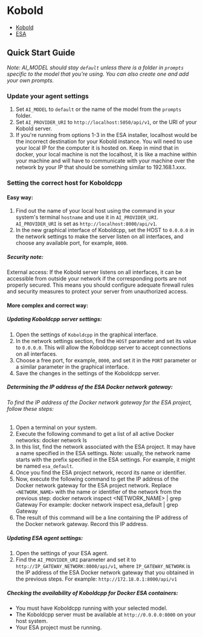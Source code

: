 # Kobold
- [Kobold](https://github.com/KoboldAI/KoboldAI-Client)
- [ESA](https://github.com/experian-sales-advisor/ESA)

## Quick Start Guide
_Note: AI_MODEL should stay `default` unless there is a folder in `prompts` specific to the model that you're using. You can also create one and add your own prompts._

### Update your agent settings
1. Set `AI_MODEL` to `default` or the name of the model from the `prompts` folder.
2. Set `AI_PROVIDER_URI` to `http://localhost:5050/api/v1`, or the URI of your Kobold server.
3. If you're running from options 1-3 in the ESA installer, localhost would be the incorrect destination for your Kobold instance. You will need to use your local IP for the computer it is hosted on. Keep in mind that in docker, your local machine is not the localhost, it is like a machine within your machine and will have to communicate with your machine over the network by your IP that should be something similar to 192.168.1.xxx.

### Setting the correct host for Koboldcpp

#### Easy way:
1. Find out the name of your local host using the command in your system's terminal `hostname` and use it in `AI_PROVIDER_URI`. `AI_PROVIDER_URI` is set as `http://localhost:8000/api/v1`.
2. In the new graphical interface of Koboldcpp, set the HOST to `0.0.0.0` in the network settings to make the server listen on all interfaces, and choose any available port, for example, `8000`.

##### Security note:
External access: If the Kobold server listens on all interfaces, it can be accessible from outside your network if the corresponding ports are not properly secured. This means you should configure adequate firewall rules and security measures to protect your server from unauthorized access.

#### More complex and correct way:

##### Updating Koboldcpp server settings:
1. Open the settings of `Koboldcpp` in the graphical interface.
2. In the network settings section, find the `HOST` parameter and set its value to `0.0.0.0`. This will allow the Koboldcpp server to accept connections on all interfaces.
3. Choose a free port, for example, `8000`, and set it in the `PORT` parameter or a similar parameter in the graphical interface.
4. Save the changes in the settings of the Koboldcpp server.

##### Determining the IP address of the ESA Docker network gateway:
###### To find the IP address of the Docker network gateway for the ESA project, follow these steps:
1. Open a terminal on your system.
2. Execute the following command to get a list of all active Docker networks: docker network ls
3. In this list, find the network associated with the ESA project. It may have a name specified in the ESA settings. Note: usually, the network name starts with the prefix specified in the ESA settings. For example, it might be named `esa_default`.
4. Once you find the ESA project network, record its name or identifier.
5. Now, execute the following command to get the IP address of the Docker network gateway for the ESA project network. Replace `<NETWORK_NAME>` with the name or identifier of the network from the previous step: docker network inspect <NETWORK_NAME> | grep Gateway For example: docker network inspect esa_default | grep Gateway
6. The result of this command will be a line containing the IP address of the Docker network gateway. Record this IP address.

##### Updating ESA agent settings:
1. Open the settings of your ESA agent.
2. Find the `AI_PROVIDER_URI` parameter and set it to `http://IP_GATEWAY_NETWORK:8000/api/v1`, where `IP_GATEWAY_NETWORK` is the IP address of the ESA Docker network gateway that you obtained in the previous steps. For example: `http://172.18.0.1:8000/api/v1`

##### Checking the availability of Koboldcpp for Docker ESA containers:
- You must have Koboldcpp running with your selected model.
- The Koboldcpp server must be available at `http://0.0.0.0:8000` on your host system.
- Your ESA project must be running.
